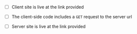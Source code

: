 - [ ] Client site is live at the link provided
- [ ] The client-side code includes a `GET` request to the server url 
- [ ] Server site is live at the link provided

